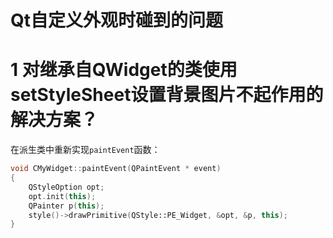 # Qt自定义外观时碰到的问题

# 1 对继承自QWidget的类使用setStyleSheet设置背景图片不起作用的解决方案？

在派生类中重新实现`paintEvent`函数：

~~~c++
void CMyWidget::paintEvent(QPaintEvent * event)
{
	QStyleOption opt;
	opt.init(this);
	QPainter p(this);
	style()->drawPrimitive(QStyle::PE_Widget, &opt, &p, this);
}
~~~


